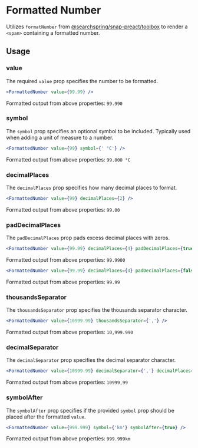 # Formatted Number

Utilizes `formatNumber` from [@searchspring/snap-preact/toolbox](https://searchspring.github.io/snap/#/package-toolbox) to render a `<span>` containing a formatted number.

## Usage

### value
The required `value` prop specifies the number to be formatted. 

```jsx
<FormattedNumber value={99.99} />
```
Formatted output from above properties: `99.990`

### symbol
The `symbol` prop specifies an optional symbol to be included. Typically used when adding a unit of measure to a number.

```jsx
<FormattedNumber value={99} symbol={' °C'} /> 
```
Formatted output from above properties: `99.000 °C`

### decimalPlaces
The `decimalPlaces` prop specifies how many decimal places to format.

```jsx
<FormattedNumber value={99} decimalPlaces={2} /> 
```
Formatted output from above properties: `99.00`

### padDecimalPlaces
The `padDecimalPlaces` prop pads excess decimal places with zeros.

```jsx
<FormattedNumber value={99.99} decimalPlaces={4} padDecimalPlaces={true} /> 
```
Formatted output from above properties: `99.9900`

```jsx
<FormattedNumber value={99.99} decimalPlaces={4} padDecimalPlaces={false} /> 
```
Formatted output from above properties: `99.99`

### thousandsSeparator
The `thousandsSeparator` prop specifies the thousands separator character.

```jsx
<FormattedNumber value={10999.99} thousandsSeparator={','} /> 
```
Formatted output from above properties: `10,999.990`

### decimalSeparator
The `decimalSeparator` prop specifies the decimal separator character.

```jsx
<FormattedNumber value={10999.99} decimalSeparator={','} decimalPlaces={2} /> 
```
Formatted output from above properties: `10999,99`

### symbolAfter
The `symbolAfter` prop specifies if the provided `symbol` prop should be placed after the formatted `value`.

```jsx
<FormattedNumber value={999.999} symbol={'km'} symbolAfter={true} /> 
```
Formatted output from above properties: `999.999km`